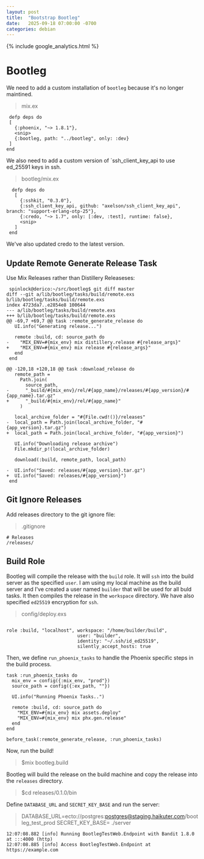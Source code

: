 ```yaml
---
layout: post
title:  "Bootstrap Bootleg"
date:   2025-09-18 07:00:00 -0700
categories: debian
---
```

{% include google_analytics.html %}

# Bootleg

We need to add a custom installation of `bootleg` because it's no longer maintined.

> mix.ex

```
 defp deps do
 [
   {:phoenix, "~> 1.8.1"},
   <snip>
   {:bootleg, path: "../bootleg", only: :dev}
 ]
end
```

We also need to add a custom version of `ssh_client_key_api to use ed_25591 keys
in ssh.

> bootleg/mix.ex

```
  defp deps do
   [
     {:sshkit, "0.3.0"},
     {:ssh_client_key_api, github: "axelson/ssh_client_key_api", branch: "support-erlang-otp-25"},
     {:credo, "~> 1.7", only: [:dev, :test], runtime: false},
     <snip>
   ]
 end
 ```

 We've also updated credo to the latest version.

## Update Remote Generate Release Task

Use Mix Releases rather than Distillery Releaseses:

```
 spinlock@derico:~/src/bootleg$ git diff master
diff --git a/lib/bootleg/tasks/build/remote.exs b/lib/bootleg/tasks/build/remote.exs
index 4723da7..e2854e8 100644
--- a/lib/bootleg/tasks/build/remote.exs
+++ b/lib/bootleg/tasks/build/remote.exs
@@ -69,7 +69,7 @@ task :remote_generate_release do
   UI.info("Generating release...")

   remote :build, cd: source_path do
-    "MIX_ENV=#{mix_env} mix distillery.release #{release_args}"
+    "MIX_ENV=#{mix_env} mix release #{release_args}"
   end
 end

@@ -120,18 +120,18 @@ task :download_release do
   remote_path =
     Path.join(
       source_path,
-      "_build/#{mix_env}/rel/#{app_name}/releases/#{app_version}/#{app_name}.tar.gz"
+      "_build/#{mix_env}/rel/#{app_name}"
     )

   local_archive_folder = "#{File.cwd!()}/releases"
-  local_path = Path.join(local_archive_folder, "#{app_version}.tar.gz")
+  local_path = Path.join(local_archive_folder, "#{app_version}")

   UI.info("Downloading release archive")
   File.mkdir_p!(local_archive_folder)

   download(:build, remote_path, local_path)

-  UI.info("Saved: releases/#{app_version}.tar.gz")
+  UI.info("Saved: releases/#{app_version}")
 end
```

## Git Ignore Releases

Add releases directory to the git ignore file:

> .gitignore

```
# Releases
/releases/
```

## Build Role

Bootleg will compile the release with the `build` role. It will `ssh` into
the build server as the specified `user`. I am using my local machine as the
build server and I've created a user named `builder` that will be used for all
buld tasks. It then compiles the release in the
`workspace` directory. We have also specified `ed25519` encryption for `ssh`.

> config/deploy.exs

```

role :build, "localhost", workspace: "/home/builder/build",
                          user: "builder",
                          identity: "~/.ssh/id_ed25519",
                          silently_accept_hosts: true

```

Then, we define `run_phoenix_tasks` to handle the Phoenix specific steps in
the build process.

```
task :run_phoenix_tasks do
  mix_env = config({:mix_env, "prod"})
  source_path = config({:ex_path, ""})

  UI.info("Running Phoenix Tasks..")

  remote :build, cd: source_path do
    "MIX_ENV=#{mix_env} mix assets.deploy"
    "MIX_ENV=#{mix_env} mix phx.gen.release"
  end
end

before_task(:remote_generate_release, :run_phoenix_tasks)

```

Now, run the build!

> $mix bootleg.build

Bootleg will build the release on the build machine and copy the release into
the `releases` directory.

> $cd releases/0.1.0/bin

Define `DATABASE_URL` and `SECRET_KEY_BASE` and run the server:

> DATABASE_URL=ecto://postgres:postgres@staging.haikuter.com/bootleg_test_prod SECRET_KEY_BASE=<snip> ./server

```
12:07:08.882 [info] Running BootlegTestWeb.Endpoint with Bandit 1.8.0 at :::4000 (http)
12:07:08.885 [info] Access BootlegTestWeb.Endpoint at https://example.com
```

